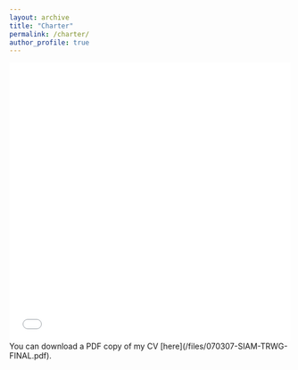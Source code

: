 ```yaml
---
layout: archive
title: "Charter"
permalink: /charter/
author_profile: true
---
```

<iframe src="/files/070307-SIAM-TRWG-FINAL.pdf" width="100%" height="500" frameborder="no" border="0" marginwidth="0" marginheight="0"></iframe> You can download a PDF copy of my CV [here](/files/070307-SIAM-TRWG-FINAL.pdf).
